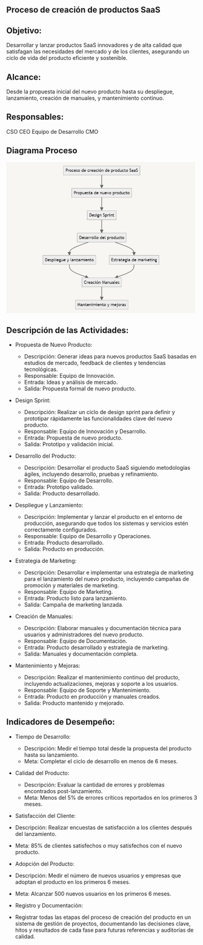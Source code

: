 ## Proceso de creación de productos SaaS

## Objetivo:
Desarrollar y lanzar productos SaaS innovadores y de alta calidad que satisfagan las necesidades del mercado y de los clientes, asegurando un ciclo de vida del producto eficiente y sostenible.

## Alcance:
Desde la propuesta inicial del nuevo producto hasta su despliegue, lanzamiento, creación de manuales, y mantenimiento continuo.

## Responsables:
CSO
CEO
Equipo de Desarrollo
CMO
## Diagrama Proceso
![Diagrama del Proceso](../public/procesos/proceso-creacion-productos-saas.jpg)

## Descripción de las Actividades:

- Propuesta de Nuevo Producto:

    -  Descripción: Generar ideas para nuevos productos SaaS basadas en estudios de mercado, feedback de clientes y tendencias tecnológicas.
    - Responsable: Equipo de Innovación.
    - Entrada: Ideas y análisis de mercado.
    - Salida: Propuesta formal de nuevo producto.
- Design Sprint:

    - Descripción: Realizar un ciclo de design sprint para definir y prototipar rápidamente las funcionalidades clave del nuevo producto.
    - Responsable: Equipo de Innovación y Desarrollo.
    - Entrada: Propuesta de nuevo producto.
    - Salida: Prototipo y validación inicial.

- Desarrollo del Producto:
    - Descripción: Desarrollar el producto SaaS siguiendo metodologías ágiles, incluyendo desarrollo, pruebas y refinamiento.
    - Responsable: Equipo de Desarrollo.
    - Entrada: Prototipo validado.
    - Salida: Producto desarrollado.
- Despliegue y Lanzamiento:
    - Descripción: Implementar y lanzar el producto en el entorno de producción, asegurando que todos los sistemas y servicios estén correctamente configurados.
    -  Responsable: Equipo de Desarrollo y Operaciones.
    - Entrada: Producto desarrollado.
    - Salida: Producto en producción.

- Estrategia de Marketing:
    - Descripción: Desarrollar e implementar una estrategia de marketing para el lanzamiento del nuevo producto, incluyendo campañas de promoción y materiales de marketing.
    - Responsable: Equipo de Marketing.
    - Entrada: Producto listo para lanzamiento.
    - Salida: Campaña de marketing lanzada.

- Creación de Manuales:
    - Descripción: Elaborar manuales y documentación técnica para usuarios y administradores del nuevo producto.
    - Responsable: Equipo de Documentación.
    - Entrada: Producto desarrollado y estrategia de marketing.
    - Salida: Manuales y documentación completa.

- Mantenimiento y Mejoras:
    - Descripción: Realizar el mantenimiento continuo del producto, incluyendo actualizaciones, mejoras y soporte a los usuarios.
    - Responsable: Equipo de Soporte y Mantenimiento.
    - Entrada: Producto en producción y manuales creados.
    - Salida: Producto mantenido y mejorado.

## Indicadores de Desempeño:

- Tiempo de Desarrollo:
    - Descripción: Medir el tiempo total desde la propuesta del producto hasta su lanzamiento.
    - Meta: Completar el ciclo de desarrollo en menos de 6 meses.

- Calidad del Producto:
    - Descripción: Evaluar la cantidad de errores y problemas encontrados post-lanzamiento.
    - Meta: Menos del 5% de errores críticos reportados en los primeros 3 meses.

- Satisfacción del Cliente:
- Descripción: Realizar encuestas de satisfacción a los clientes después del lanzamiento.
- Meta: 85% de clientes satisfechos o muy satisfechos con el nuevo producto.

- Adopción del Producto:
- Descripción: Medir el número de nuevos usuarios y empresas que adoptan el producto en los primeros 6 meses.
- Meta: Alcanzar 500 nuevos usuarios en los primeros 6 meses.

-  Registro y Documentación:
- Registrar todas las etapas del proceso de creación del producto en un sistema de gestión de proyectos, documentando las decisiones clave, hitos y resultados de cada fase para futuras referencias y auditorías de calidad.